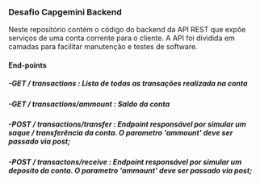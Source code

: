### Desafio Capgemini Backend

Neste repositório contém o código do backend da API REST que expõe serviços de uma conta corrente para o cliente. A API foi dividida em camadas para facilitar manutenção e testes de software. 

#### End-points

##### -GET / transactions : Lista de todas as transações realizada na conta
##### -GET / transactions/ammount : Saldo da conta
##### -POST / transactions/transfer : Endpoint responsável por simular um saque / transferência da conta. O parametro 'ammount' deve ser passado via post;
##### -POST / transactons/receive : Endpoint responsável por simular um deposito da conta. O parametro 'ammount' deve ser passado via post;

